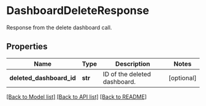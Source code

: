 # DashboardDeleteResponse

Response from the delete dashboard call.

## Properties

| Name                     | Type    | Description                  | Notes      |
| ------------------------ | ------- | ---------------------------- | ---------- |
| **deleted_dashboard_id** | **str** | ID of the deleted dashboard. | [optional] |

[[Back to Model list]](README.md#documentation-for-models) [[Back to API list]](README.md#documentation-for-api-endpoints) [[Back to README]](README.md)
